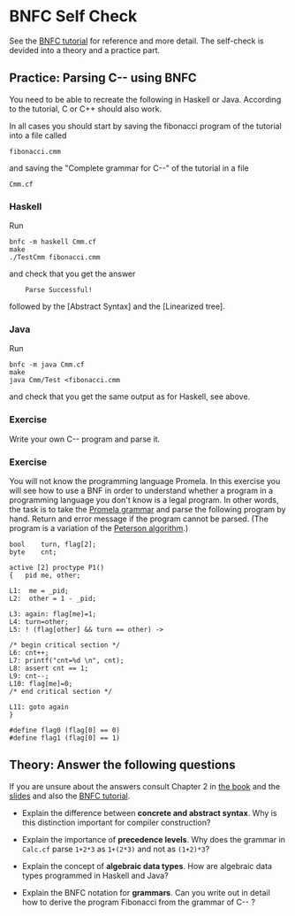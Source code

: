 # BNFC Self Check

See the [BNFC tutorial](http://bnfc.digitalgrammars.com/tutorial/bnfc-tutorial.html) for reference and more detail. The self-check is devided into a theory and a practice part.

## Practice: Parsing C-- using BNFC

You need to be able to recreate the following in Haskell or Java. According to the tutorial, C or C++ should also work.

In all cases you should start by saving the fibonacci program of the tutorial into a file called

    fibonacci.cmm
  
and saving the "Complete grammar for C--" of the tutorial in a file 

    Cmm.cf

### Haskell

Run

    bnfc -m haskell Cmm.cf
    make
    ./TestCmm fibonacci.cmm

and check that you get the answer

        Parse Successful!

followed by the [Abstract Syntax] and the [Linearized tree].

### Java

Run

    bnfc -m java Cmm.cf
    make
    java Cmm/Test <fibonacci.cmm
  
and check that you get the same output as for Haskell, see above.

### Exercise

Write your own C-- program and parse it.

### Exercise
You will not know the programming language Promela. In this exercise you will see how to use a BNF in order to understand whether a program in a programming language you don't know is a legal program. In other words, the task is to take the [Promela grammar](http://spinroot.com/spin/Man/grammar.html) and parse the following program by hand. Return and error message if the program cannot be parsed. (The program is a variation of the [Peterson algorithm](https://en.wikipedia.org/wiki/Peterson%27s_algorithm).)

```
bool	turn, flag[2];
byte	cnt;

active [2] proctype P1()
{	pid me, other;

L1:  me = _pid;
L2:  other = 1 - _pid;

L3: again: flag[me]=1;
L4: turn=other;
L5: ! (flag[other] && turn == other) ->

/* begin critical section */
L6:	cnt++;
L7:	printf("cnt=%d \n", cnt); 
L8: assert cnt == 1; 
L9: cnt--;        
L10: flag[me]=0;
/* end critical section */
 
L11: goto again
}

#define flag0 (flag[0] == 0)
#define flag1 (flag[0] == 1)
```


## Theory: Answer the following questions

If you are unsure about the answers consult Chapter 2 in [the book](http://www.cse.chalmers.se/edu/year/2012/course/DAT150/lectures/plt-book.pdf) and the [slides](http://www.grammaticalframework.org/ipl-book/slides/2-slides-ipl-book.pdf) and also the [BNFC tutorial](http://bnfc.digitalgrammars.com/tutorial/bnfc-tutorial.html).

- Explain the difference between **concrete and abstract syntax**. Why is this distinction important for compiler construction?

- Explain the importance of **precedence levels**. Why does the grammar in `Calc.cf` parse `1+2*3` as `1+(2*3)` and not as `(1+2)*3`?

- Explain the concept of **algebraic data types**. How are algebraic data types programmed in Haskell and Java?

- Explain the BNFC notation for **grammars**. Can you write out in detail how to derive the program Fibonacci from the grammar of C-- ?

